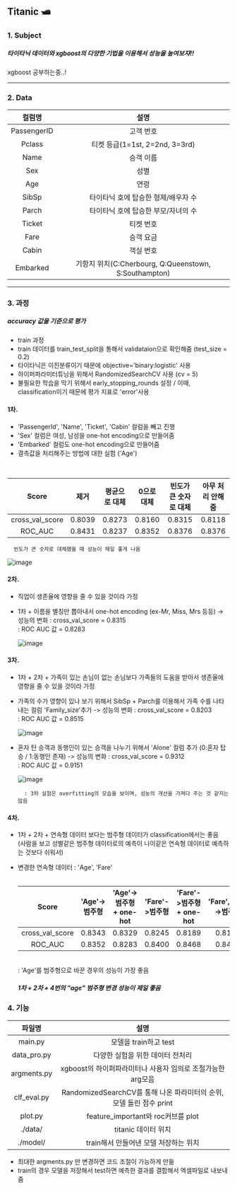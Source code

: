 Titanic 🛥️
---
### 1. Subject
##### 타이타닉 데이터와 xgboost의 다양한 기법을 이용해서 성능을 높여보쟈!!
xgboost 공부하는중..!

---
### 2. Data
 
 컬럼명|설명
 :---:|:---:
 PassengerID|고객 번호
 Pclass|티켓 등급(1=1st, 2=2nd, 3=3rd)
 Name|승객 이름
 Sex|성별
 Age|연령
 SibSp|타이타닉 호에 탑승한 형제/배우자 수
 Parch|타이타닉 호에 탑승한 부모/자녀의 수
 Ticket|티켓 번호
 Fare|승객 요금
 Cabin|객실 번호
 Embarked|기항지 위치(C:Cherbourg, Q:Queenstown, S:Southampton)

---
### 3. 과정
##### accuracy 값을 기준으로 평가
  - train 과정
   - train 데이터를 train_test_split을 통해서 validataion으로 확인해줌 (test_size = 0.2)
   - 타이타닉은 이진분류이기 때문에 objective='binary:logistic' 사용
   - 하이퍼파라미터튜닝을 위해서 RandomizedSearchCV 사용 (cv = 5)
   - 불필요한 학습을 막기 위해서 early_stopping_rounds 설정 / 이때, classification이기 때문에 평가 지표로 'error'사용

#### 1차.
 - 'PassengerId', 'Name', 'Ticket', 'Cabin' 컬럼을 빼고 진행
 - 'Sex' 컬럼은 여성, 남성을 one-hot encoding으로 만들어줌
 - 'Embarked' 컬럼도 one-hot encoding으로 만들어줌
 - 결측값을 처리해주는 방법에 대한 실험 ('Age')
  <br>
  
   Score|제거|평균으로 대체|0으로 대체|빈도가 큰 숫자로 대체|아무 처리 안해줌
   :---:|:---:|:---:|:---:|:---:|:---:
   cross_val_score|0.8039|0.8273|0.8160|0.8315|0.8118
   ROC_AUC|0.8431|0.8237|0.8352|0.8376|0.8376
   
      빈도가 큰 숫자로 대체했을 때 성능이 제일 좋게 나옴
      
![image](https://user-images.githubusercontent.com/55525705/147059211-1941e8ae-4e6d-4f92-abed-b762d3e41aab.png)
    
#### 2차.
 - 직업이 생존율에 영향을 줄 수 있을 것이라 가정
 - 1차 + 이름을 별칭만 뽑아내서 one-hot encoding (ex-Mr, Miss, Mrs 등등)
    -> 성능의 변화
       : cross_val_score = 0.8315 <br>
       : ROC AUC 값 = 0.8283
       
    ![image](https://user-images.githubusercontent.com/55525705/147172012-1801f628-4d7d-4a32-a3b6-72eabab7395a.png)
    
#### 3차.
 - 1차 + 2차 + 가족이 있는 손님이 없는 손님보다 가족들의 도움을 받아서 생존율에 영향을 줄 수 있을 것이라 가정
 - 가족의 수가 영향이 있나 보기 위해서 SibSp + Parch를 이용해서 가족 수를 나타내는 컬럼 'Family_size'추가
    -> 성능의 변화
       : cross_val_score = 0.8203 <br>
       : ROC AUC 값 = 0.8515
       
     ![image](https://user-images.githubusercontent.com/55525705/147173584-9052680a-7531-4458-83cc-0c10fbccd820.png)


 - 혼자 탄 승객과 동행인이 있는 승객을 나누기 위해서 'Alone' 컬럼 추가 (0:혼자 탑승 / 1:동행인 존재)
    -> 성능의 변화
       : cross_val_score = 0.9312 <br>
       : ROC AUC 값 = 0.9151
       
     ![image](https://user-images.githubusercontent.com/55525705/147043711-193a5647-9571-423a-b569-61f88e74eaff.png)
      
         : 3차 실험은 overfitting의 모습을 보이며, 성능의 개선을 가져다 주는 것 같지는 않음
     
#### 4차.
 - 1차 + 2차 + 연속형 데이터 보다는 범주형 데이터가 classification에서는 좋음 <br>
   (사람을 보고 성별같은 범주형 데이터로의 예측이 나이같은 연속형 데이터로 예측하는 것보다 쉬워서)
 - 변경한 연속형 데이터 : 'Age', 'Fare' <br><br>
 
    Score|'Age'->범주형|'Age'->범주형 + one-hot|'Fare'->범주형|'Fare'->범주형 + one-hot|'Fare','Age'->범주형|'Fare','Age'->범주형 + one-hot
    :---:|:---:|:---:|:---:|:---:|:---:|:---:
    cross_val_score|0.8343|0.8329|0.8245|0.8189|0.8161|0.8315
    ROC_AUC|0.8352|0.8283|0.8400|0.8468|0.8400|0.8120
    
    <br>
       : 'Age'를 범주형으로 바꾼 경우의 성능이 가장 좋음
         
   ##### 1차 + 2차 + 4번의 "age" 범주형 변경 성능이 제일 좋음

### 4. 기능

파일명|설명
:---:|:---:
main.py|모델을 train하고 test
data_pro.py|다양한 실험을 위한 데이터 전처리
argments.py|xgboost의 하이퍼파라미터나 사용자 임의로 조절가능한 arg모음
clf_eval.py|RandomizedSearchCV를 통해 나온 파라미터의 순위, 모델 돌린 점수 print
plot.py|feature_important와 roc커브를 plot
./data/|titanic 데이터 위치
./model/|train해서 만들어낸 모델 저장하는 위치


 - 최대한 argments.py 만 변경하면 코드 조절이 가능하게 만듦
 - train의 경우 모델을 저장해서 test하면 예측한 결과를 결합해서 엑셀파일로 내보내줌
